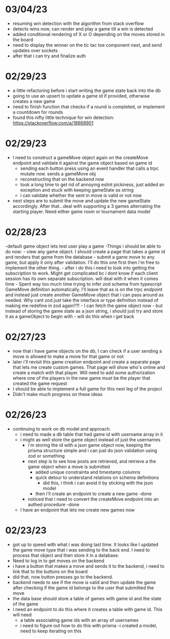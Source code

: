 # 03/04/23
- resuming win detection with the algorithm from stack overflow
- detects wins now, can render and play a game till a win is detected
- added conditional rendering of X or O depending on the moves stored in the board
- need to display the winner on the tic tac toe component next, and send updates over sockets
- after that i can try and finalize auth

# 02/29/23
- a little refactoring before i start writing the game state back into the db
- going to use an upsert to update a game id if provided, otherwise creates a new game
- need to finish function that checks if a round is completed, or implement a countdown for rounds
- found this nifty little technique for win detection: https://stackoverflow.com/a/18668901

# 02/29/23
- I need to construct a gameMove object again on the createMove endpoint and validate it against the game object based on game id
    - sending each button press using an event handler that calls a trpc mutate now. sends a gameMove obj
    - reconstructing that on the backend now
    - took a long time to get rid of annoying eslint pickiness, just added an exception and stuck with keeping gameState as string
    - i can validate whether the sent in move is valid or not now
- next steps are to submit the move and update the new gameState accordingly. After that...deal with supporting a 3 games alternating the starting player. Need either game room or tournament data model

# 02/28/23
-default game object lets test user play a game
-Things i should be able to do now:
    - view any game object. I should create a page that takes a game id and renders that game from the database
    - submit a game move to any game, but apply it only after validation. I'll do this one first then i'm free to implement the other thing.
        - after i do this i need to look into getting the subscription to work. Might get complicated bc i dont know if each client session has its own separate subscription. will deal with it when it comes time
        - Spent way too much time trying to infer zod schema from typescript GameMove definition automatically. I'll leave that as is on the trpc endpoint and instead just create another GameMove object that i can pass around as needed. Why cant zod just take the interface or type definition instead of making me redefine in zod again??!
        - I can fetch the game object now
            - but instead of storing the game state as a json string, i should just try and store it as a gameObject to begin with
            - will do this when i get back


# 02/27/23
- now that i have game objects on the db, I can check if a user sending a move is allowed to make a move for that game or not
- later i'll revisit this game creation endpoint and create a separate page that lets me create custom games. That page will show who's online and create a match with that player. Will need to add some authorization where one of the players in the new game must be the player that created the game request
- I should be able to implement a full game for this next leg of the project
- Didn't make much progress on these ideas

# 02/26/23
- continuing to work on db model and approach.
    - i need to made a db table that had game id with username array in it
    - i might as well store the game object instead of just the usernames
        - i'm storing the id with a json game object now, keeping the prisma structure simple and i can just do json validation using zod or something
        - next step is to see how posts are retrieved, and retrieve a the game object when a move is submitted
            - added unique constrainta and timestamp columns
            - quick detour to understand relations on schema definitions
                - did this, i think i can avoid it by sticking with the json model
            - then i'll create an endpoint to create a new game
                -done
        - noticed that i need to convert the createMove endpoint into an authed procedure
            -done
    - I have an endpoint that lets me create new games now
        


# 02/23/23

- got up to speed with what i was doing last time. It looks like I updated the game move type that i was sending to the back end. I need to process that object and then store it in a database.
- Need to log in to get moves on the backend
- i have a button that makes a move and sends it to the backend, i need to link that to the buttons on the board
- did that, now button presses go to the backend.
- backend needs to see if the move is valid and then update the game after checking if the game id belongs to the user that submitted the move
- the data base should store a table of games with game id and the state of the game
- I need an endpoint to do this where it creates a table with game id. This will need 
    - a table associating game ids with an array of usernames
    - i need to figure out how to do this with prisma
        -i created a model, need to keep iterating on this
